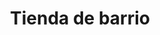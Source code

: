 ---
title: "Tienda de barrio"
url: /municipio-el-alto/tienda-de-barrio-avenida-civica/
shop: comodidad
---